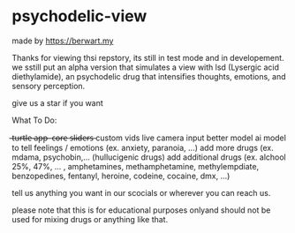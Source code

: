 # psychodelic-view
made by https://berwart.my

Thanks for viewing thsi repstory, its still in test mode and in developement.
we sstill put an alpha version that simulates a view with lsd (Lysergic acid diethylamide), an psychodelic drug that intensifies thoughts, emotions, and sensory perception. 

give us a star if you want

What To Do:

̶t̶̶u̶̶r̶̶t̶̶l̶̶̶e̶ ̶a̶̶p̶̶p̶ ̶
c̶̶o̶̶r̶̶̶e̶
s̶̶l̶̶i̶̶d̶̶̶e̶̶r̶̶s̶
custom vids
live camera input
better model
ai model to tell feelings / emotions (ex. anxiety, paranoia, ...)
add more drugs (ex. mdama, psychobin,... (hullucigenic drugs)
add additional drugs (ex. alchool 25%, 47%, ... , amphetamines, methamphetamine, methylempdiate, benzopedines, fentanyl, heroine, codeine, cocaine, dmx, ...)

tell us anything you want in our scocials or wherever you can reach us.

please note that this is for educational purposes onlyand should not be used for mixing drugs or anything like that.
